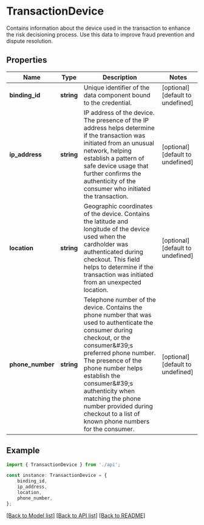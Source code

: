 # TransactionDevice

Contains information about the device used in the transaction to enhance the risk decisioning process. Use this data to improve fraud prevention and dispute resolution.

## Properties

Name | Type | Description | Notes
------------ | ------------- | ------------- | -------------
**binding_id** | **string** | Unique identifier of the data component bound to the credential. | [optional] [default to undefined]
**ip_address** | **string** | IP address of the device. The presence of the IP address helps determine if the transaction was initiated from an unusual network, helping establish a pattern of safe device usage that further confirms the authenticity of the consumer who initiated the transaction. | [optional] [default to undefined]
**location** | **string** | Geographic coordinates of the device. Contains the latitude and longitude of the device used when the cardholder was authenticated during checkout. This field helps to determine if the transaction was initiated from an unexpected location. | [optional] [default to undefined]
**phone_number** | **string** | Telephone number of the device. Contains the phone number that was used to authenticate the consumer during checkout, or the consumer\&#39;s preferred phone number. The presence of the phone number helps establish the consumer\&#39;s authenticity when matching the phone number provided during checkout to a list of known phone numbers for the consumer. | [optional] [default to undefined]

## Example

```typescript
import { TransactionDevice } from './api';

const instance: TransactionDevice = {
    binding_id,
    ip_address,
    location,
    phone_number,
};
```

[[Back to Model list]](../README.md#documentation-for-models) [[Back to API list]](../README.md#documentation-for-api-endpoints) [[Back to README]](../README.md)
